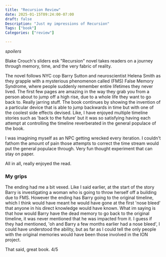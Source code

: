 ```yaml
---
title: "Recursion Review"
date: 2025-01-15T09:24:00-07:00
draft: false
Description: "Just my impressions of Recursion"
Tags: ["book"]
Categories: ["review"]

---
```

*spoilers*

Blake Crouch's sliders esk "Recursion" novel takes readers on a journey through memory, time, and the very fabric of reality. 

The novel follows NYC cop Barry Sutton and neuroscientist Helena Smith as they grapple with a mysterious phenomenon called (FMS) False Memory Syndrome, where people suddenly remember entire lifetimes they never lived. The first few pages are amazing
in the way they grab you from a person about to jump off a high rise, due to a whole life they want to go back to. Really jarring stuff. The book continues by showing the invention of a particular device that is able to jump backwards in time but with
one of the coolest side effects devised. Like, I have enjoyed multiple timeline stories such as 'back to the future' but it was so satisfying having each attempt at controlling the timeline reverberated in the general populace of the book.

I was imagining myself as an NPC getting wrecked every iteration. I couldn't fathom the amount of pain those attempts to correct the time stream would put the general populace through. Very fun thought experiment that can stay on paper.

All in all, really enjoyed the read.

### My grips

The ending had me a bit vexed. Like I said earlier, at the start of the story Barry is investigating a woman who is going to throw herself off a building due to FMS. However the ending has Barry going to the original timeline, which I think would have meant he would have gone at the first 'nose bleed' that anyone in his direct knowledge would have known. What im saying is that how would Barry have the dead memory to go back to the original timeline, it was never mentioned that he was impacted from it. I guess if they had mentioned, 'oh and Barry a few months earlier had a nose bleed', I could have understood the ability, but as far as I could tell the only people with the original memories would have been those involved in the ION project.

That said, great book. 4/5